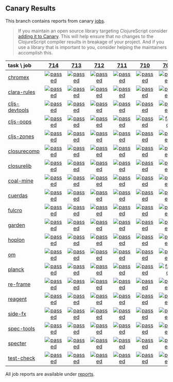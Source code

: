 ## Canary Results

This branch contains reports from canary [jobs](https://github.com/cljs-oss/canary/tree/jobs).

> If you maintain an open source library targeting ClojureScript consider [adding it to Canary](https://github.com/cljs-oss/canary/tree/master#how-to-participate). This will help ensure that no changes to the ClojureScript compiler results in breakage of your project. And if you use a library that is important to you, consider helping the maintainers accomplish this.

[//]: # (begin_overview_table)

| task \ job | <a href="reports/2018/12/06/job-000714-1.10.484-17eef7b" title="job #714 finished on 2018-12-06">714</a> | <a href="reports/2018/12/05/job-000713-1.10.483-e523cfa" title="job #713 finished on 2018-12-05">713</a> | <a href="reports/2018/12/04/job-000712-1.10.481-23ab9a0" title="job #712 finished on 2018-12-04">712</a> | <a href="reports/2018/12/04/job-000711-1.10.482-310bbc5" title="job #711 finished on 2018-12-04">711</a> | <a href="reports/2018/12/03/job-000710-1.10.481-23ab9a0" title="job #710 finished on 2018-12-03">710</a> | <a href="reports/2018/12/03/job-000709-1.10.482-82aa496" title="job #709 finished on 2018-12-03">709</a> | <a href="reports/2018/12/02/job-000708-1.10.480-0b48cc5" title="job #708 finished on 2018-12-02">708</a> | <a href="reports/2018/12/02/job-000707-1.10.480-dfec387" title="job #707 finished on 2018-12-02">707</a> | <a href="reports/2018/12/02/job-000706-1.10.479-2e5790b" title="job #706 finished on 2018-12-02">706</a> | <a href="reports/2018/12/02/job-000705-1.10.476-d626d57" title="job #705 finished on 2018-12-02">705</a> |
| :--- | :---: | :---: | :---: | :---: | :---: | :---: | :---: | :---: | :---: | :---: |
| [chromex](https://github.com/binaryage/chromex) | <a href="reports/2018/12/06/job-000714-1.10.484-17eef7b#-chromex"><img title="passed" src="http://box.binaryage.com/s-passed.svg"><a> | <a href="reports/2018/12/05/job-000713-1.10.483-e523cfa#-chromex"><img title="passed" src="http://box.binaryage.com/s-passed.svg"><a> | <a href="reports/2018/12/04/job-000712-1.10.481-23ab9a0#-chromex"><img title="passed" src="http://box.binaryage.com/s-passed.svg"><a> | <a href="reports/2018/12/04/job-000711-1.10.482-310bbc5#-chromex"><img title="passed" src="http://box.binaryage.com/s-passed.svg"><a> | <a href="reports/2018/12/03/job-000710-1.10.481-23ab9a0#-chromex"><img title="passed" src="http://box.binaryage.com/s-passed.svg"><a> | <a href="reports/2018/12/03/job-000709-1.10.482-82aa496#-chromex"><img title="passed" src="http://box.binaryage.com/s-passed.svg"><a> | <a href="reports/2018/12/02/job-000708-1.10.480-0b48cc5#-chromex"><img title="passed" src="http://box.binaryage.com/s-passed.svg"><a> | <a href="reports/2018/12/02/job-000707-1.10.480-dfec387#-chromex"><img title="passed" src="http://box.binaryage.com/s-passed.svg"><a> | <a href="reports/2018/12/02/job-000706-1.10.479-2e5790b#-chromex"><img title="passed" src="http://box.binaryage.com/s-passed.svg"><a> | <a href="reports/2018/12/02/job-000705-1.10.476-d626d57#-chromex"><img title="passed" src="http://box.binaryage.com/s-passed.svg"><a> |
| [clara-rules](https://github.com/cerner/clara-rules) | <a href="reports/2018/12/06/job-000714-1.10.484-17eef7b#-clara-rules"><img title="passed" src="http://box.binaryage.com/s-passed.svg"><a> | <a href="reports/2018/12/05/job-000713-1.10.483-e523cfa#-clara-rules"><img title="passed" src="http://box.binaryage.com/s-passed.svg"><a> | <a href="reports/2018/12/04/job-000712-1.10.481-23ab9a0#-clara-rules"><img title="passed" src="http://box.binaryage.com/s-passed.svg"><a> | <a href="reports/2018/12/04/job-000711-1.10.482-310bbc5#-clara-rules"><img title="passed" src="http://box.binaryage.com/s-passed.svg"><a> | <a href="reports/2018/12/03/job-000710-1.10.481-23ab9a0#-clara-rules"><img title="passed" src="http://box.binaryage.com/s-passed.svg"><a> | <a href="reports/2018/12/03/job-000709-1.10.482-82aa496#-clara-rules"><img title="passed" src="http://box.binaryage.com/s-passed.svg"><a> | <a href="reports/2018/12/02/job-000708-1.10.480-0b48cc5#-clara-rules"><img title="passed" src="http://box.binaryage.com/s-passed.svg"><a> | <a href="reports/2018/12/02/job-000707-1.10.480-dfec387#-clara-rules"><img title="passed" src="http://box.binaryage.com/s-passed.svg"><a> | <a href="reports/2018/12/02/job-000706-1.10.479-2e5790b#-clara-rules"><img title="passed" src="http://box.binaryage.com/s-passed.svg"><a> | <a href="reports/2018/12/02/job-000705-1.10.476-d626d57#-clara-rules"><img title="passed" src="http://box.binaryage.com/s-passed.svg"><a> |
| [cljs-devtools](https://github.com/binaryage/cljs-devtools) | <a href="reports/2018/12/06/job-000714-1.10.484-17eef7b#-cljs-devtools"><img title="passed" src="http://box.binaryage.com/s-passed.svg"><a> | <a href="reports/2018/12/05/job-000713-1.10.483-e523cfa#-cljs-devtools"><img title="passed" src="http://box.binaryage.com/s-passed.svg"><a> | <a href="reports/2018/12/04/job-000712-1.10.481-23ab9a0#-cljs-devtools"><img title="passed" src="http://box.binaryage.com/s-passed.svg"><a> | <a href="reports/2018/12/04/job-000711-1.10.482-310bbc5#-cljs-devtools"><img title="passed" src="http://box.binaryage.com/s-passed.svg"><a> | <a href="reports/2018/12/03/job-000710-1.10.481-23ab9a0#-cljs-devtools"><img title="passed" src="http://box.binaryage.com/s-passed.svg"><a> | <a href="reports/2018/12/03/job-000709-1.10.482-82aa496#-cljs-devtools"><img title="passed" src="http://box.binaryage.com/s-passed.svg"><a> | <a href="reports/2018/12/02/job-000708-1.10.480-0b48cc5#-cljs-devtools"><img title="passed" src="http://box.binaryage.com/s-passed.svg"><a> | <a href="reports/2018/12/02/job-000707-1.10.480-dfec387#-cljs-devtools"><img title="passed" src="http://box.binaryage.com/s-passed.svg"><a> | <a href="reports/2018/12/02/job-000706-1.10.479-2e5790b#-cljs-devtools"><img title="passed" src="http://box.binaryage.com/s-passed.svg"><a> | <a href="reports/2018/12/02/job-000705-1.10.476-d626d57#-cljs-devtools"><img title="passed" src="http://box.binaryage.com/s-passed.svg"><a> |
| [cljs-oops](https://github.com/binaryage/cljs-oops) | <a href="reports/2018/12/06/job-000714-1.10.484-17eef7b#-cljs-oops"><img title="passed" src="http://box.binaryage.com/s-passed.svg"><a> | <a href="reports/2018/12/05/job-000713-1.10.483-e523cfa#-cljs-oops"><img title="passed" src="http://box.binaryage.com/s-passed.svg"><a> | <a href="reports/2018/12/04/job-000712-1.10.481-23ab9a0#-cljs-oops"><img title="passed" src="http://box.binaryage.com/s-passed.svg"><a> | <a href="reports/2018/12/04/job-000711-1.10.482-310bbc5#-cljs-oops"><img title="passed" src="http://box.binaryage.com/s-passed.svg"><a> | <a href="reports/2018/12/03/job-000710-1.10.481-23ab9a0#-cljs-oops"><img title="passed" src="http://box.binaryage.com/s-passed.svg"><a> | <a href="reports/2018/12/03/job-000709-1.10.482-82aa496#-cljs-oops"><img title="failed" src="http://box.binaryage.com/s-failed.svg"><a> | <a href="reports/2018/12/02/job-000708-1.10.480-0b48cc5#-cljs-oops"><img title="passed" src="http://box.binaryage.com/s-passed.svg"><a> | <a href="reports/2018/12/02/job-000707-1.10.480-dfec387#-cljs-oops"><img title="passed" src="http://box.binaryage.com/s-passed.svg"><a> | <a href="reports/2018/12/02/job-000706-1.10.479-2e5790b#-cljs-oops"><img title="passed" src="http://box.binaryage.com/s-passed.svg"><a> | <a href="reports/2018/12/02/job-000705-1.10.476-d626d57#-cljs-oops"><img title="passed" src="http://box.binaryage.com/s-passed.svg"><a> |
| [cljs-zones](https://github.com/binaryage/cljs-zones) | <a href="reports/2018/12/06/job-000714-1.10.484-17eef7b#-cljs-zones"><img title="passed" src="http://box.binaryage.com/s-passed.svg"><a> | <a href="reports/2018/12/05/job-000713-1.10.483-e523cfa#-cljs-zones"><img title="passed" src="http://box.binaryage.com/s-passed.svg"><a> | <a href="reports/2018/12/04/job-000712-1.10.481-23ab9a0#-cljs-zones"><img title="passed" src="http://box.binaryage.com/s-passed.svg"><a> | <a href="reports/2018/12/04/job-000711-1.10.482-310bbc5#-cljs-zones"><img title="passed" src="http://box.binaryage.com/s-passed.svg"><a> | <a href="reports/2018/12/03/job-000710-1.10.481-23ab9a0#-cljs-zones"><img title="passed" src="http://box.binaryage.com/s-passed.svg"><a> | <a href="reports/2018/12/03/job-000709-1.10.482-82aa496#-cljs-zones"><img title="passed" src="http://box.binaryage.com/s-passed.svg"><a> | <a href="reports/2018/12/02/job-000708-1.10.480-0b48cc5#-cljs-zones"><img title="passed" src="http://box.binaryage.com/s-passed.svg"><a> | <a href="reports/2018/12/02/job-000707-1.10.480-dfec387#-cljs-zones"><img title="passed" src="http://box.binaryage.com/s-passed.svg"><a> | <a href="reports/2018/12/02/job-000706-1.10.479-2e5790b#-cljs-zones"><img title="passed" src="http://box.binaryage.com/s-passed.svg"><a> | <a href="reports/2018/12/02/job-000705-1.10.476-d626d57#-cljs-zones"><img title="passed" src="http://box.binaryage.com/s-passed.svg"><a> |
| [closurecomp](https://github.com/mfikes/closurecomp) | <a href="reports/2018/12/06/job-000714-1.10.484-17eef7b#-closurecomp"><img title="passed" src="http://box.binaryage.com/s-passed.svg"><a> | <a href="reports/2018/12/05/job-000713-1.10.483-e523cfa#-closurecomp"><img title="passed" src="http://box.binaryage.com/s-passed.svg"><a> | <a href="reports/2018/12/04/job-000712-1.10.481-23ab9a0#-closurecomp"><img title="passed" src="http://box.binaryage.com/s-passed.svg"><a> | <a href="reports/2018/12/04/job-000711-1.10.482-310bbc5#-closurecomp"><img title="passed" src="http://box.binaryage.com/s-passed.svg"><a> | <a href="reports/2018/12/03/job-000710-1.10.481-23ab9a0#-closurecomp"><img title="passed" src="http://box.binaryage.com/s-passed.svg"><a> | <a href="reports/2018/12/03/job-000709-1.10.482-82aa496#-closurecomp"><img title="passed" src="http://box.binaryage.com/s-passed.svg"><a> | <a href="reports/2018/12/02/job-000708-1.10.480-0b48cc5#-closurecomp"><img title="passed" src="http://box.binaryage.com/s-passed.svg"><a> | <a href="reports/2018/12/02/job-000707-1.10.480-dfec387#-closurecomp"><img title="passed" src="http://box.binaryage.com/s-passed.svg"><a> | <a href="reports/2018/12/02/job-000706-1.10.479-2e5790b#-closurecomp"><img title="passed" src="http://box.binaryage.com/s-passed.svg"><a> | <a href="reports/2018/12/02/job-000705-1.10.476-d626d57#-closurecomp"><img title="failed" src="http://box.binaryage.com/s-failed.svg"><a> |
| [closurelib](https://github.com/mfikes/closurelib) | <a href="reports/2018/12/06/job-000714-1.10.484-17eef7b#-closurelib"><img title="passed" src="http://box.binaryage.com/s-passed.svg"><a> | <a href="reports/2018/12/05/job-000713-1.10.483-e523cfa#-closurelib"><img title="passed" src="http://box.binaryage.com/s-passed.svg"><a> | <a href="reports/2018/12/04/job-000712-1.10.481-23ab9a0#-closurelib"><img title="passed" src="http://box.binaryage.com/s-passed.svg"><a> | <a href="reports/2018/12/04/job-000711-1.10.482-310bbc5#-closurelib"><img title="passed" src="http://box.binaryage.com/s-passed.svg"><a> | <a href="reports/2018/12/03/job-000710-1.10.481-23ab9a0#-closurelib"><img title="passed" src="http://box.binaryage.com/s-passed.svg"><a> | <a href="reports/2018/12/03/job-000709-1.10.482-82aa496#-closurelib"><img title="passed" src="http://box.binaryage.com/s-passed.svg"><a> | <a href="reports/2018/12/02/job-000708-1.10.480-0b48cc5#-closurelib"><img title="passed" src="http://box.binaryage.com/s-passed.svg"><a> | <a href="reports/2018/12/02/job-000707-1.10.480-dfec387#-closurelib"><img title="passed" src="http://box.binaryage.com/s-passed.svg"><a> | <a href="reports/2018/12/02/job-000706-1.10.479-2e5790b#-closurelib"><img title="passed" src="http://box.binaryage.com/s-passed.svg"><a> | <a href="reports/2018/12/02/job-000705-1.10.476-d626d57#-closurelib"><img title="failed" src="http://box.binaryage.com/s-failed.svg"><a> |
| [coal-mine](https://github.com/mfikes/coal-mine) | <a href="reports/2018/12/06/job-000714-1.10.484-17eef7b#-coal-mine"><img title="passed" src="http://box.binaryage.com/s-passed.svg"><a> | <a href="reports/2018/12/05/job-000713-1.10.483-e523cfa#-coal-mine"><img title="passed" src="http://box.binaryage.com/s-passed.svg"><a> | <a href="reports/2018/12/04/job-000712-1.10.481-23ab9a0#-coal-mine"><img title="passed" src="http://box.binaryage.com/s-passed.svg"><a> | <a href="reports/2018/12/04/job-000711-1.10.482-310bbc5#-coal-mine"><img title="passed" src="http://box.binaryage.com/s-passed.svg"><a> | <a href="reports/2018/12/03/job-000710-1.10.481-23ab9a0#-coal-mine"><img title="passed" src="http://box.binaryage.com/s-passed.svg"><a> | <a href="reports/2018/12/03/job-000709-1.10.482-82aa496#-coal-mine"><img title="passed" src="http://box.binaryage.com/s-passed.svg"><a> | <a href="reports/2018/12/02/job-000708-1.10.480-0b48cc5#-coal-mine"><img title="passed" src="http://box.binaryage.com/s-passed.svg"><a> | <a href="reports/2018/12/02/job-000707-1.10.480-dfec387#-coal-mine"><img title="passed" src="http://box.binaryage.com/s-passed.svg"><a> | <a href="reports/2018/12/02/job-000706-1.10.479-2e5790b#-coal-mine"><img title="unknown" src="http://box.binaryage.com/s-unknown.svg"><a> | <a href="reports/2018/12/02/job-000705-1.10.476-d626d57#-coal-mine"><img title="passed" src="http://box.binaryage.com/s-passed.svg"><a> |
| [cuerdas](https://github.com/funcool/cuerdas) | <a href="reports/2018/12/06/job-000714-1.10.484-17eef7b#-cuerdas"><img title="passed" src="http://box.binaryage.com/s-passed.svg"><a> | <a href="reports/2018/12/05/job-000713-1.10.483-e523cfa#-cuerdas"><img title="passed" src="http://box.binaryage.com/s-passed.svg"><a> | <a href="reports/2018/12/04/job-000712-1.10.481-23ab9a0#-cuerdas"><img title="passed" src="http://box.binaryage.com/s-passed.svg"><a> | <a href="reports/2018/12/04/job-000711-1.10.482-310bbc5#-cuerdas"><img title="passed" src="http://box.binaryage.com/s-passed.svg"><a> | <a href="reports/2018/12/03/job-000710-1.10.481-23ab9a0#-cuerdas"><img title="passed" src="http://box.binaryage.com/s-passed.svg"><a> | <a href="reports/2018/12/03/job-000709-1.10.482-82aa496#-cuerdas"><img title="passed" src="http://box.binaryage.com/s-passed.svg"><a> | <a href="reports/2018/12/02/job-000708-1.10.480-0b48cc5#-cuerdas"><img title="passed" src="http://box.binaryage.com/s-passed.svg"><a> | <a href="reports/2018/12/02/job-000707-1.10.480-dfec387#-cuerdas"><img title="passed" src="http://box.binaryage.com/s-passed.svg"><a> | <a href="reports/2018/12/02/job-000706-1.10.479-2e5790b#-cuerdas"><img title="passed" src="http://box.binaryage.com/s-passed.svg"><a> | <a href="reports/2018/12/02/job-000705-1.10.476-d626d57#-cuerdas"><img title="passed" src="http://box.binaryage.com/s-passed.svg"><a> |
| [fulcro](https://github.com/fulcrologic/fulcro) | <a href="reports/2018/12/06/job-000714-1.10.484-17eef7b#-fulcro"><img title="passed" src="http://box.binaryage.com/s-passed.svg"><a> | <a href="reports/2018/12/05/job-000713-1.10.483-e523cfa#-fulcro"><img title="passed" src="http://box.binaryage.com/s-passed.svg"><a> | <a href="reports/2018/12/04/job-000712-1.10.481-23ab9a0#-fulcro"><img title="passed" src="http://box.binaryage.com/s-passed.svg"><a> | <a href="reports/2018/12/04/job-000711-1.10.482-310bbc5#-fulcro"><img title="passed" src="http://box.binaryage.com/s-passed.svg"><a> | <a href="reports/2018/12/03/job-000710-1.10.481-23ab9a0#-fulcro"><img title="passed" src="http://box.binaryage.com/s-passed.svg"><a> | <a href="reports/2018/12/03/job-000709-1.10.482-82aa496#-fulcro"><img title="passed" src="http://box.binaryage.com/s-passed.svg"><a> | <a href="reports/2018/12/02/job-000708-1.10.480-0b48cc5#-fulcro"><img title="passed" src="http://box.binaryage.com/s-passed.svg"><a> | <a href="reports/2018/12/02/job-000707-1.10.480-dfec387#-fulcro"><img title="passed" src="http://box.binaryage.com/s-passed.svg"><a> | <a href="reports/2018/12/02/job-000706-1.10.479-2e5790b#-fulcro"><img title="passed" src="http://box.binaryage.com/s-passed.svg"><a> | <a href="reports/2018/12/02/job-000705-1.10.476-d626d57#-fulcro"><img title="passed" src="http://box.binaryage.com/s-passed.svg"><a> |
| [garden](https://github.com/noprompt/garden) | <a href="reports/2018/12/06/job-000714-1.10.484-17eef7b#-garden"><img title="passed" src="http://box.binaryage.com/s-passed.svg"><a> | <a href="reports/2018/12/05/job-000713-1.10.483-e523cfa#-garden"><img title="passed" src="http://box.binaryage.com/s-passed.svg"><a> | <a href="reports/2018/12/04/job-000712-1.10.481-23ab9a0#-garden"><img title="passed" src="http://box.binaryage.com/s-passed.svg"><a> | <a href="reports/2018/12/04/job-000711-1.10.482-310bbc5#-garden"><img title="passed" src="http://box.binaryage.com/s-passed.svg"><a> | <a href="reports/2018/12/03/job-000710-1.10.481-23ab9a0#-garden"><img title="passed" src="http://box.binaryage.com/s-passed.svg"><a> | <a href="reports/2018/12/03/job-000709-1.10.482-82aa496#-garden"><img title="passed" src="http://box.binaryage.com/s-passed.svg"><a> | <a href="reports/2018/12/02/job-000708-1.10.480-0b48cc5#-garden"><img title="passed" src="http://box.binaryage.com/s-passed.svg"><a> | <a href="reports/2018/12/02/job-000707-1.10.480-dfec387#-garden"><img title="passed" src="http://box.binaryage.com/s-passed.svg"><a> | <a href="reports/2018/12/02/job-000706-1.10.479-2e5790b#-garden"><img title="passed" src="http://box.binaryage.com/s-passed.svg"><a> | <a href="reports/2018/12/02/job-000705-1.10.476-d626d57#-garden"><img title="passed" src="http://box.binaryage.com/s-passed.svg"><a> |
| [hoplon](https://github.com/hoplon/hoplon) | <a href="reports/2018/12/06/job-000714-1.10.484-17eef7b#-hoplon"><img title="passed" src="http://box.binaryage.com/s-passed.svg"><a> | <a href="reports/2018/12/05/job-000713-1.10.483-e523cfa#-hoplon"><img title="passed" src="http://box.binaryage.com/s-passed.svg"><a> | <a href="reports/2018/12/04/job-000712-1.10.481-23ab9a0#-hoplon"><img title="passed" src="http://box.binaryage.com/s-passed.svg"><a> | <a href="reports/2018/12/04/job-000711-1.10.482-310bbc5#-hoplon"><img title="passed" src="http://box.binaryage.com/s-passed.svg"><a> | <a href="reports/2018/12/03/job-000710-1.10.481-23ab9a0#-hoplon"><img title="passed" src="http://box.binaryage.com/s-passed.svg"><a> | <a href="reports/2018/12/03/job-000709-1.10.482-82aa496#-hoplon"><img title="passed" src="http://box.binaryage.com/s-passed.svg"><a> | <a href="reports/2018/12/02/job-000708-1.10.480-0b48cc5#-hoplon"><img title="passed" src="http://box.binaryage.com/s-passed.svg"><a> | <a href="reports/2018/12/02/job-000707-1.10.480-dfec387#-hoplon"><img title="passed" src="http://box.binaryage.com/s-passed.svg"><a> | <a href="reports/2018/12/02/job-000706-1.10.479-2e5790b#-hoplon"><img title="passed" src="http://box.binaryage.com/s-passed.svg"><a> | <a href="reports/2018/12/02/job-000705-1.10.476-d626d57#-hoplon"><img title="passed" src="http://box.binaryage.com/s-passed.svg"><a> |
| [om](https://github.com/omcljs/om) | <a href="reports/2018/12/06/job-000714-1.10.484-17eef7b#-om"><img title="passed" src="http://box.binaryage.com/s-passed.svg"><a> | <a href="reports/2018/12/05/job-000713-1.10.483-e523cfa#-om"><img title="passed" src="http://box.binaryage.com/s-passed.svg"><a> | <a href="reports/2018/12/04/job-000712-1.10.481-23ab9a0#-om"><img title="passed" src="http://box.binaryage.com/s-passed.svg"><a> | <a href="reports/2018/12/04/job-000711-1.10.482-310bbc5#-om"><img title="passed" src="http://box.binaryage.com/s-passed.svg"><a> | <a href="reports/2018/12/03/job-000710-1.10.481-23ab9a0#-om"><img title="passed" src="http://box.binaryage.com/s-passed.svg"><a> | <a href="reports/2018/12/03/job-000709-1.10.482-82aa496#-om"><img title="passed" src="http://box.binaryage.com/s-passed.svg"><a> | <a href="reports/2018/12/02/job-000708-1.10.480-0b48cc5#-om"><img title="passed" src="http://box.binaryage.com/s-passed.svg"><a> | <a href="reports/2018/12/02/job-000707-1.10.480-dfec387#-om"><img title="passed" src="http://box.binaryage.com/s-passed.svg"><a> | <a href="reports/2018/12/02/job-000706-1.10.479-2e5790b#-om"><img title="passed" src="http://box.binaryage.com/s-passed.svg"><a> | <a href="reports/2018/12/02/job-000705-1.10.476-d626d57#-om"><img title="passed" src="http://box.binaryage.com/s-passed.svg"><a> |
| [planck](https://github.com/planck-repl/planck) | <a href="reports/2018/12/06/job-000714-1.10.484-17eef7b#-planck"><img title="passed" src="http://box.binaryage.com/s-passed.svg"><a> | <a href="reports/2018/12/05/job-000713-1.10.483-e523cfa#-planck"><img title="passed" src="http://box.binaryage.com/s-passed.svg"><a> | <a href="reports/2018/12/04/job-000712-1.10.481-23ab9a0#-planck"><img title="passed" src="http://box.binaryage.com/s-passed.svg"><a> | <a href="reports/2018/12/04/job-000711-1.10.482-310bbc5#-planck"><img title="passed" src="http://box.binaryage.com/s-passed.svg"><a> | <a href="reports/2018/12/03/job-000710-1.10.481-23ab9a0#-planck"><img title="passed" src="http://box.binaryage.com/s-passed.svg"><a> | <a href="reports/2018/12/03/job-000709-1.10.482-82aa496#-planck"><img title="failed" src="http://box.binaryage.com/s-failed.svg"><a> | <a href="reports/2018/12/02/job-000708-1.10.480-0b48cc5#-planck"><img title="passed" src="http://box.binaryage.com/s-passed.svg"><a> | <a href="reports/2018/12/02/job-000707-1.10.480-dfec387#-planck"><img title="passed" src="http://box.binaryage.com/s-passed.svg"><a> | <a href="reports/2018/12/02/job-000706-1.10.479-2e5790b#-planck"><img title="passed" src="http://box.binaryage.com/s-passed.svg"><a> | <a href="reports/2018/12/02/job-000705-1.10.476-d626d57#-planck"><img title="passed" src="http://box.binaryage.com/s-passed.svg"><a> |
| [re-frame](https://github.com/Day8/re-frame) | <a href="reports/2018/12/06/job-000714-1.10.484-17eef7b#-re-frame"><img title="passed" src="http://box.binaryage.com/s-passed.svg"><a> | <a href="reports/2018/12/05/job-000713-1.10.483-e523cfa#-re-frame"><img title="passed" src="http://box.binaryage.com/s-passed.svg"><a> | <a href="reports/2018/12/04/job-000712-1.10.481-23ab9a0#-re-frame"><img title="passed" src="http://box.binaryage.com/s-passed.svg"><a> | <a href="reports/2018/12/04/job-000711-1.10.482-310bbc5#-re-frame"><img title="passed" src="http://box.binaryage.com/s-passed.svg"><a> | <a href="reports/2018/12/03/job-000710-1.10.481-23ab9a0#-re-frame"><img title="passed" src="http://box.binaryage.com/s-passed.svg"><a> | <a href="reports/2018/12/03/job-000709-1.10.482-82aa496#-re-frame"><img title="passed" src="http://box.binaryage.com/s-passed.svg"><a> | <a href="reports/2018/12/02/job-000708-1.10.480-0b48cc5#-re-frame"><img title="passed" src="http://box.binaryage.com/s-passed.svg"><a> | <a href="reports/2018/12/02/job-000707-1.10.480-dfec387#-re-frame"><img title="passed" src="http://box.binaryage.com/s-passed.svg"><a> | <a href="reports/2018/12/02/job-000706-1.10.479-2e5790b#-re-frame"><img title="passed" src="http://box.binaryage.com/s-passed.svg"><a> | <a href="reports/2018/12/02/job-000705-1.10.476-d626d57#-re-frame"><img title="passed" src="http://box.binaryage.com/s-passed.svg"><a> |
| [reagent](https://github.com/reagent-project/reagent) | <a href="reports/2018/12/06/job-000714-1.10.484-17eef7b#-reagent"><img title="passed" src="http://box.binaryage.com/s-passed.svg"><a> | <a href="reports/2018/12/05/job-000713-1.10.483-e523cfa#-reagent"><img title="passed" src="http://box.binaryage.com/s-passed.svg"><a> | <a href="reports/2018/12/04/job-000712-1.10.481-23ab9a0#-reagent"><img title="passed" src="http://box.binaryage.com/s-passed.svg"><a> | <a href="reports/2018/12/04/job-000711-1.10.482-310bbc5#-reagent"><img title="passed" src="http://box.binaryage.com/s-passed.svg"><a> | <a href="reports/2018/12/03/job-000710-1.10.481-23ab9a0#-reagent"><img title="passed" src="http://box.binaryage.com/s-passed.svg"><a> | <a href="reports/2018/12/03/job-000709-1.10.482-82aa496#-reagent"><img title="passed" src="http://box.binaryage.com/s-passed.svg"><a> | <a href="reports/2018/12/02/job-000708-1.10.480-0b48cc5#-reagent"><img title="passed" src="http://box.binaryage.com/s-passed.svg"><a> | <a href="reports/2018/12/02/job-000707-1.10.480-dfec387#-reagent"><img title="passed" src="http://box.binaryage.com/s-passed.svg"><a> | <a href="reports/2018/12/02/job-000706-1.10.479-2e5790b#-reagent"><img title="passed" src="http://box.binaryage.com/s-passed.svg"><a> | <a href="reports/2018/12/02/job-000705-1.10.476-d626d57#-reagent"><img title="passed" src="http://box.binaryage.com/s-passed.svg"><a> |
| [side-fx](https://github.com/cljsrn/side-fx) | <a href="reports/2018/12/06/job-000714-1.10.484-17eef7b#-side-fx"><img title="passed" src="http://box.binaryage.com/s-passed.svg"><a> | <a href="reports/2018/12/05/job-000713-1.10.483-e523cfa#-side-fx"><img title="passed" src="http://box.binaryage.com/s-passed.svg"><a> | <a href="reports/2018/12/04/job-000712-1.10.481-23ab9a0#-side-fx"><img title="passed" src="http://box.binaryage.com/s-passed.svg"><a> | <a href="reports/2018/12/04/job-000711-1.10.482-310bbc5#-side-fx"><img title="passed" src="http://box.binaryage.com/s-passed.svg"><a> | <a href="reports/2018/12/03/job-000710-1.10.481-23ab9a0#-side-fx"><img title="passed" src="http://box.binaryage.com/s-passed.svg"><a> | <a href="reports/2018/12/03/job-000709-1.10.482-82aa496#-side-fx"><img title="passed" src="http://box.binaryage.com/s-passed.svg"><a> | <a href="reports/2018/12/02/job-000708-1.10.480-0b48cc5#-side-fx"><img title="passed" src="http://box.binaryage.com/s-passed.svg"><a> | <a href="reports/2018/12/02/job-000707-1.10.480-dfec387#-side-fx"><img title="passed" src="http://box.binaryage.com/s-passed.svg"><a> | <a href="reports/2018/12/02/job-000706-1.10.479-2e5790b#-side-fx"><img title="passed" src="http://box.binaryage.com/s-passed.svg"><a> | <a href="reports/2018/12/02/job-000705-1.10.476-d626d57#-side-fx"><img title="passed" src="http://box.binaryage.com/s-passed.svg"><a> |
| [spec-tools](https://github.com/metosin/spec-tools) | <a href="reports/2018/12/06/job-000714-1.10.484-17eef7b#-spec-tools"><img title="passed" src="http://box.binaryage.com/s-passed.svg"><a> | <a href="reports/2018/12/05/job-000713-1.10.483-e523cfa#-spec-tools"><img title="passed" src="http://box.binaryage.com/s-passed.svg"><a> | <a href="reports/2018/12/04/job-000712-1.10.481-23ab9a0#-spec-tools"><img title="passed" src="http://box.binaryage.com/s-passed.svg"><a> | <a href="reports/2018/12/04/job-000711-1.10.482-310bbc5#-spec-tools"><img title="passed" src="http://box.binaryage.com/s-passed.svg"><a> | <a href="reports/2018/12/03/job-000710-1.10.481-23ab9a0#-spec-tools"><img title="passed" src="http://box.binaryage.com/s-passed.svg"><a> | <a href="reports/2018/12/03/job-000709-1.10.482-82aa496#-spec-tools"><img title="passed" src="http://box.binaryage.com/s-passed.svg"><a> | <a href="reports/2018/12/02/job-000708-1.10.480-0b48cc5#-spec-tools"><img title="passed" src="http://box.binaryage.com/s-passed.svg"><a> | <a href="reports/2018/12/02/job-000707-1.10.480-dfec387#-spec-tools"><img title="passed" src="http://box.binaryage.com/s-passed.svg"><a> | <a href="reports/2018/12/02/job-000706-1.10.479-2e5790b#-spec-tools"><img title="passed" src="http://box.binaryage.com/s-passed.svg"><a> | <a href="reports/2018/12/02/job-000705-1.10.476-d626d57#-spec-tools"><img title="passed" src="http://box.binaryage.com/s-passed.svg"><a> |
| [specter](https://github.com/nathanmarz/specter) | <a href="reports/2018/12/06/job-000714-1.10.484-17eef7b#-specter"><img title="passed" src="http://box.binaryage.com/s-passed.svg"><a> | <a href="reports/2018/12/05/job-000713-1.10.483-e523cfa#-specter"><img title="passed" src="http://box.binaryage.com/s-passed.svg"><a> | <a href="reports/2018/12/04/job-000712-1.10.481-23ab9a0#-specter"><img title="passed" src="http://box.binaryage.com/s-passed.svg"><a> | <a href="reports/2018/12/04/job-000711-1.10.482-310bbc5#-specter"><img title="passed" src="http://box.binaryage.com/s-passed.svg"><a> | <a href="reports/2018/12/03/job-000710-1.10.481-23ab9a0#-specter"><img title="passed" src="http://box.binaryage.com/s-passed.svg"><a> | <a href="reports/2018/12/03/job-000709-1.10.482-82aa496#-specter"><img title="passed" src="http://box.binaryage.com/s-passed.svg"><a> | <a href="reports/2018/12/02/job-000708-1.10.480-0b48cc5#-specter"><img title="passed" src="http://box.binaryage.com/s-passed.svg"><a> | <a href="reports/2018/12/02/job-000707-1.10.480-dfec387#-specter"><img title="passed" src="http://box.binaryage.com/s-passed.svg"><a> | <a href="reports/2018/12/02/job-000706-1.10.479-2e5790b#-specter"><img title="passed" src="http://box.binaryage.com/s-passed.svg"><a> | <a href="reports/2018/12/02/job-000705-1.10.476-d626d57#-specter"><img title="passed" src="http://box.binaryage.com/s-passed.svg"><a> |
| [test-check](https://github.com/clojure/test.check) | <a href="reports/2018/12/06/job-000714-1.10.484-17eef7b#-test-check"><img title="passed" src="http://box.binaryage.com/s-passed.svg"><a> | <a href="reports/2018/12/05/job-000713-1.10.483-e523cfa#-test-check"><img title="passed" src="http://box.binaryage.com/s-passed.svg"><a> | <a href="reports/2018/12/04/job-000712-1.10.481-23ab9a0#-test-check"><img title="passed" src="http://box.binaryage.com/s-passed.svg"><a> | <a href="reports/2018/12/04/job-000711-1.10.482-310bbc5#-test-check"><img title="passed" src="http://box.binaryage.com/s-passed.svg"><a> | <a href="reports/2018/12/03/job-000710-1.10.481-23ab9a0#-test-check"><img title="passed" src="http://box.binaryage.com/s-passed.svg"><a> | <a href="reports/2018/12/03/job-000709-1.10.482-82aa496#-test-check"><img title="passed" src="http://box.binaryage.com/s-passed.svg"><a> | <a href="reports/2018/12/02/job-000708-1.10.480-0b48cc5#-test-check"><img title="passed" src="http://box.binaryage.com/s-passed.svg"><a> | <a href="reports/2018/12/02/job-000707-1.10.480-dfec387#-test-check"><img title="passed" src="http://box.binaryage.com/s-passed.svg"><a> | <a href="reports/2018/12/02/job-000706-1.10.479-2e5790b#-test-check"><img title="passed" src="http://box.binaryage.com/s-passed.svg"><a> | <a href="reports/2018/12/02/job-000705-1.10.476-d626d57#-test-check"><img title="passed" src="http://box.binaryage.com/s-passed.svg"><a> |

[//]: # (end_overview_table)

All job reports are available under [reports](reports).
